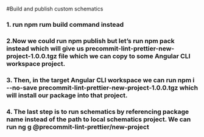 #Build and publish custom schematics

### 1. run npm rum build command instead
### 2.Now we could run npm publish but let’s run npm pack instead which will give us precommit-lint-prettier-new-project-1.0.0.tgz file which we can copy to some Angular CLI workspace project.
### 3. Then, in the target Angular CLI workspace we can run npm i --no-save precommit-lint-prettier-new-project-1.0.0.tgz which will install our package into that project.
### 4. The last step is to run schematics by referencing package name instead of the path to local schematics project. We can run ng g @precommit-lint-prettier/new-project
 
